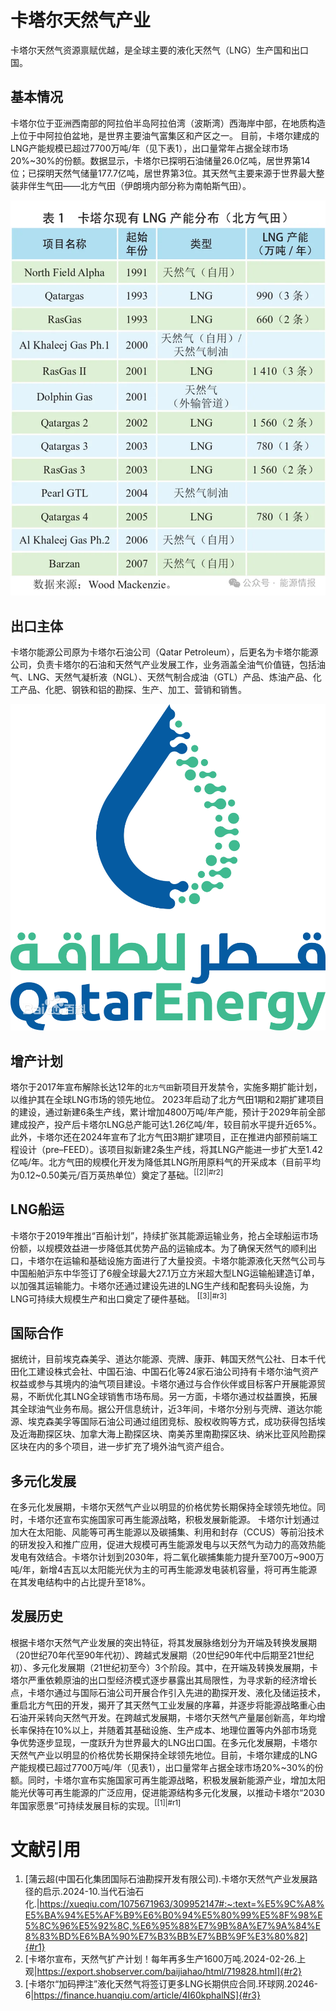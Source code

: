 # 卡塔尔天然气产业


卡塔尔天然气资源禀赋优越，是全球主要的液化天然气（LNG）生产国和出口国。

## 基本情况
卡塔尔位于亚洲西南部的阿拉伯半岛阿拉伯湾（波斯湾）西海岸中部，在地质构造上位于中阿拉伯盆地，是世界主要油气富集区和产区之一。
目前，卡塔尔建成的LNG产能规模已超过7700万吨/年（见下表1），出口量常年占据全球市场20%~30%的份额。数据显示，卡塔尔已探明石油储量26.0亿吨，居世界第14位；已探明天然气储量177.7亿吨，居世界第3位。其天然气主要来源于世界最大整装非伴生气田——北方气田（伊朗境内部分称为南帕斯气田）。

![主要项目](images/image.png)


## 出口主体

卡塔尔能源公司原为卡塔尔石油公司（Qatar Petroleum），后更名为卡塔尔能源公司，负责卡塔尔的石油和天然气产业发展工作，业务涵盖全油气价值链，包括油气、LNG、天然气凝析液（NGL）、天然气制合成油（GTL）产品、炼油产品、化工产品、化肥、钢铁和铝的勘探、生产、加工、营销和销售。

![卡塔尔能源](images/img11.png)


## 增产计划
塔尔于2017年宣布解除长达12年的`北方气田`新项目开发禁令，实施多期扩能计划，以维护其在全球LNG市场的领先地位。
2023年启动了北方气田1期和2期扩建项目的建设，通过新建6条生产线，累计增加4800万吨/年产能，预计于2029年前全部建成投产，投产后卡塔尔LNG总产能可达1.26亿吨/年，较目前水平提升近65%。此外，卡塔尔还在2024年宣布了北方气田3期扩建项目，正在推进内部预前端工程设计（pre–FEED）。该项目拟新建2条生产线，将其LNG产能进一步扩大至1.42亿吨/年。北方气田的规模化开发为降低其LNG所用原料气的开采成本（目前平均为0.12~0.50美元/百万英热单位）奠定了基础。<sup>[[2]|#r2]</sup>

## LNG船运
卡塔尔于2019年推出“百船计划”，持续扩张其能源运输业务，抢占全球船运市场份额，以规模效益进一步降低其优势产品的运输成本。为了确保天然气的顺利出口，卡塔尔在运输和基础设施方面进行了大量投资。卡塔尔能源液化天然气公司与中国船舶沪东中华签订了6艘全球最大27.1万立方米超大型LNG运输船建造订单，以加强其运输能力。卡塔尔还通过建设先进的LNG生产线和配套码头设施，为LNG可持续大规模生产和出口奠定了硬件基础。
<sup>[[3]|#r3]</sup>

## 国际合作
据统计，目前埃克森美孚、道达尔能源、壳牌、康菲、韩国天然气公社、日本千代田化工建设株式会社、中国石油、中国石化等24家石油公司持有卡塔尔油气资产权益或参与其境内的油气项目建设。卡塔尔通过与合作伙伴或目标客户开展能源贸易，不断优化其LNG全球销售市场布局。另一方面，卡塔尔通过权益置换，拓展其全球油气业务布局。据公开信息统计，近3年间，卡塔尔分别与壳牌、道达尔能源、埃克森美孚等国际石油公司通过组团竞标、股权收购等方式，成功获得包括埃及近海勘探区块、加拿大海上勘探区块、南美苏里南勘探区块、纳米比亚风险勘探区块在内的多个项目，进一步扩充了境外油气资产组合。
 
## 多元化发展
在多元化发展期，卡塔尔天然气产业以明显的价格优势长期保持全球领先地位。同时，卡塔尔还宣布实施国家可再生能源战略，积极发展新能源。
卡塔尔计划通过加大在太阳能、风能等可再生能源以及碳捕集、利用和封存（CCUS）等前沿技术的研发投入和推广应用，促进大规模可再生能源发电与以天然气为动力的高效热能发电有效结合。卡塔尔计划到2030年，将二氧化碳捕集能力提升至700万~900万吨/年，新增4吉瓦以太阳能光伏为主的可再生能源发电装机容量，将可再生能源在其发电结构中的占比提升至18%。

## 发展历史
根据卡塔尔天然气产业发展的突出特征，将其发展脉络划分为开端及转换发展期（20世纪70年代至90年代初）、跨越式发展期（20世纪90年代中后期至21世纪初）、多元化发展期（21世纪初至今）3个阶段。其中，在开端及转换发展期，卡塔尔严重依赖原油的出口型经济模式逐步暴露出其局限性，为寻求新的经济增长点，卡塔尔通过与国际石油公司开展合作引入先进的勘探开发、液化及储运技术，重启北方气田的开发，揭开了其天然气工业发展的序幕，并逐步将能源战略重心由石油开采转向天然气开发。在跨越式发展期，卡塔尔天然气产量屡创新高，年均增长率保持在10%以上，并随着其基础设施、生产成本、地理位置等内外部市场竞争优势逐步显现，一度跃升为世界最大的LNG出口国。在多元化发展期，卡塔尔天然气产业以明显的价格优势长期保持全球领先地位。目前，卡塔尔建成的LNG产能规模已超过7700万吨/年（见表1），出口量常年占据全球市场20%~30%的份额。同时，卡塔尔宣布实施国家可再生能源战略，积极发展新能源产业，增加太阳能光伏等可再生能源的广泛应用，促进能源结构多元化发展，以推动卡塔尔“2030年国家愿景”可持续发展目标的实现。<sup>[[1]|#r1]</sup>

# 文献引用

1. [蒲云超(中国石化集团国际石油勘探开发有限公司).卡塔尔天然气产业发展路径的启示.2024-10.当代石油石化.|https://xueqiu.com/1075671963/309952147#:~:text=%E5%9C%A8%E5%BA%94%E5%AF%B9%E6%B0%94%E5%80%99%E5%8F%98%E5%8C%96%E5%92%8C,%E6%95%88%E7%9B%8A%E7%9A%84%E8%83%BD%E6%BA%90%E7%B3%BB%E7%BB%9F%E3%80%82]{#r1}
2. [卡塔尔宣布，天然气扩产计划！每年再多生产1600万吨.2024-02-26.上观|https://export.shobserver.com/baijiahao/html/719828.html]{#r2}
3. [卡塔尔“加码押注”液化天然气将签订更多LNG长期供应合同.环球网.20246-6|https://finance.huanqiu.com/article/4I60kphalNS]{#r3}